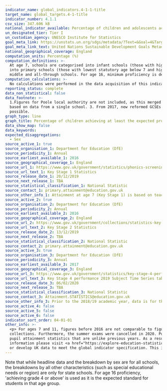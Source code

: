 ```yaml
---
indicator_name: global_indicators.4-1-1-title
target_name: global_targets.4-1-title
indicator_number: 4.1.1
csv_size: 347.606 kB
national_indicator_available: Percentage of children and adolescents achieving at least the expected proficiency level in English and Mathematics at ages 7, 11 and 16
un_designated_tier: Tier I
un_custodian_agency: UNESCO Institute for Statistics 
goal_meta_link: https://unstats.un.org/sdgs/metadata/?Text=&Goal=4&Target=4.1
goal_meta_link_text: United Nations Sustainable Development Goals Metadata (PDF 4.0 MB)
national_geographical_coverage: England
computation_units: Percentage (%)
computation_definitions: >-
  At age 7, schools are categorised into infant schools (those with highest statutory pupil age of 7), primary schools (those with highest statutory pupil age between 8 and 11) and other schools (those with highest statutory pupil age greater than 11). At age 11, schools are categorised
  into primary schools (those with lowest statutory age below 7 and highest statutory age of 11), junior schools (those with lowest statutory age of 7 or above and highest statutory age of 11) and other schools (those with highest statutory age greater than 11 - this category includes
  middle and all-through schools. For age 16, minimum proficiency is defined for the purpose of this indicator as achieving a grade 4 or above.
computation_calculations: >-
  No calculations were performed in the data acquisition of this indicator as appropriate data was readily available in the final format specified by this indicator. For insight into the details of potential calculations please refer to the original source metadata or source contact.
reporting_status: complete
data_non_statistical: false
data_footnote: >-
  1.Figures for Poole local authority are not included, as this merged to become Bournemouth, Christchurch and Poole in 2019. 2. Figures for the City of London and the Isles of Scily for attainment at age 7 have been removed due to being suppressed in the source publication, as they were
  based on data from a single school. 3. From 2017, new reformed GCSEs were introduced into performance tables and are graded using a new 9-1 scale. A time series comparison can only be shown at agreed anchor points (9-7/A*-A, 9-4/A*-C, 9-1/A*-G) as comparisons between other grades are not
  possible.
graph_type: line
graph_title: Percentage of children achieving at least the expected proficiency level in reading and mathematics
data_show_map: false
data_keywords:
expected_disaggregations:
  - Sex
source_active_1: true
source_organisation_1: Department for Education (DfE)
source_periodicity_1: Annual
source_earliest_available_1: 2016
source_geographical_coverage_1: England
source_url_1: https://www.gov.uk/government/statistics/phonics-screening-check-and-key-stage-1-assessments-england-2019#history
source_url_text_1: Key Stage 1 Statistics
source_release_date_1: 20/12/2019
source_next_release_1: TBA
source_statistical_classification_1: National Statistic
source_contact_1: primary.attainment@education.gov.uk
source_other_info_1: Attainment at age 7 (Key Stage 1) is based on teacher assessments. Judgements made in 2019 are not directly comparable to those made in previous years due to changes made within the 2018/19 teacher assessment frameworks.
source_active_2: true
source_organisation_2: Department for Education (DfE)
source_periodicity_2: Annual
source_earliest_available_2: 2016
source_geographical_coverage_2: England
source_url_2: https://www.gov.uk/government/collections/statistics-key-stage-2
source_url_text_2: Key Stage 2 Statistics
source_release_date_2: 13/12/2019
source_next_release_2: TBA
source_statistical_classification_2: National Statistic
source_contact_2: primary.attainment@education.gov.uk
source_active_3: true
source_organisation_3: Department for Education (DfE)
source_periodicity_3: Annual
source_earliest_available_3: 2017
source_geographical_coverage_3: England
source_url_3: https://www.gov.uk/government/statistics/key-stage-4-performance-2019-provisional
source_url_text_3: Key Stage 4 performance 2019 Subject Time Series tables
source_release_date_3: 06/02/2020
source_next_release_3: TBA
source_statistical_classification_3: National Statistic
source_contact_3: Attainment.STATISTICS@education.gov.uk
source_other_info_3: Prior to the 2018/19 academic year, data is for the 'English' subject. For the 2018/19 academic year data is for the subject 'English Language'. 2019 data for age 7 (KS1) reading and maths are not comparable to 2018 due to changes to the teacher assessment framework.
source_active_4: false
source_active_5: false
source_active_6: false
indicator_sort_order: 04-01-01
other_info: >-
  <p> For ages 7 and 11, figures before 2016 are not comparable to figures from 2016 onwards due to a change in assesments. </p> <p> In response to the COVID-19 pandemic, the Department for Education has cancelled the 2019/20 national curriculum assessments (KS1 & KS1) and associated data
  collections. Furthermore, the summer exams were cancelled in 2020. Pupils scheduled to sit GCSE and A/AS level exams in 2020 were awarded either a centre assessment grade or their calculated grade using a model developed by Ofqual. The new method of awarding grades has led to a set of
  pupil attainment statistics that are unlike previous years. As a result the 2019/20 data should not be directly compared to attainment data from previous years for the purposes of measuring changes in student performance and, therefore, are not presented on this graph. For more
  information please visit <a href="https://explore-education-statistics.service.gov.uk/find-statistics/key-stage-4-performance-revised/2019-20">DfE KS4 2019/20</a></p> </p> This indicator is being used as an approximation of the UN SDG Indicator. Where possible, we will work to identify
  or develop UK data to meet the global indicator specification. This indicator has been identified in collaboration with topic experts.
---
```

Note that while headline data and the breakdown by sex are for all schools, the breakdowns by all other characteristics (such as special educational needs or region) are only for state schools. For age 16 proficiency, 'achieving grade 4 or above' is used as it is the expected standard for students in that age group.